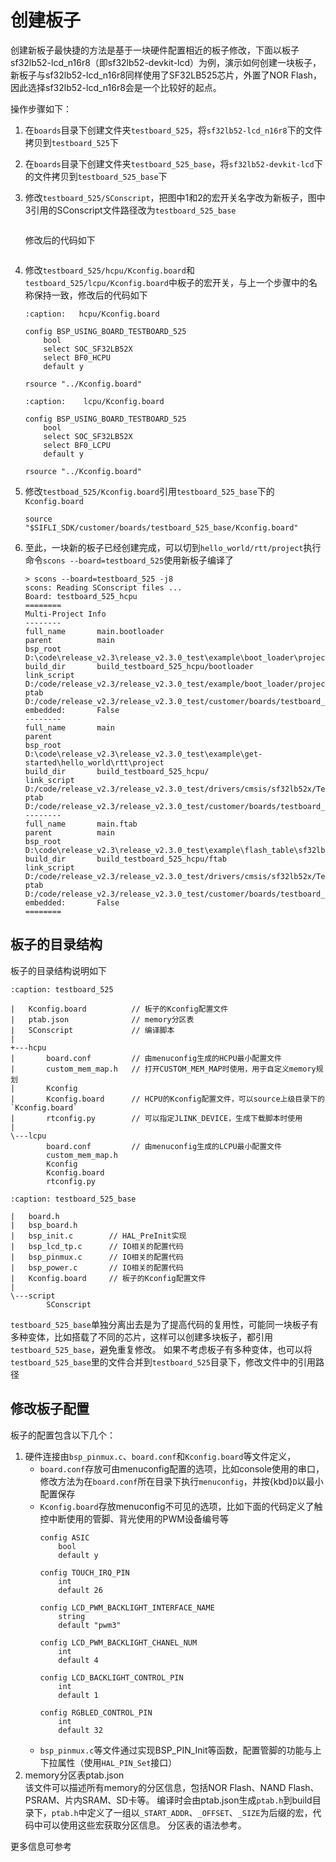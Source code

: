 # 创建板子
创建新板子最快捷的方法是基于一块硬件配置相近的板子修改，下面以板子sf32lb52-lcd_n16r8（即sf32lb52-devkit-lcd）为例，演示如何创建一块板子，新板子与sf32lb52-lcd_n16r8同样使用了SF32LB525芯片，外置了NOR Flash，因此选择sf32lb52-lcd_n16r8会是一个比较好的起点。

操作步骤如下：
1. 在`boards`目录下创建文件夹`testboard_525`，将`sf32lb52-lcd_n16r8`下的文件拷贝到`testboard_525`下
1. 在`boards`目录下创建文件夹`testboard_525_base`，将`sf32lb52-devkit-lcd`下的文件拷贝到`testboard_525_base`下
1. 修改`testboard_525/SConscript`，把图中1和2的宏开关名字改为新板子，图中3引用的SConscript文件路径改为`testboard_525_base`
    ```{image} ../../assets/create_board_sconscript.png
    ```
    修改后的代码如下
    ```{image} ../../assets/create_board_sconscript_new.png
    ```
  
1. 修改`testboard_525/hcpu/Kconfig.board`和`testboard_525/lcpu/Kconfig.board`中板子的宏开关，与上一个步骤中的名称保持一致，修改后的代码如下
    ```{code-block} kconfig
    :caption:   hcpu/Kconfig.board

    config BSP_USING_BOARD_TESTBOARD_525
        bool
        select SOC_SF32LB52X
        select BF0_HCPU
        default y

    rsource "../Kconfig.board"
    ```

    ```{code-block} kconfig
    :caption:    lcpu/Kconfig.board

    config BSP_USING_BOARD_TESTBOARD_525
        bool
        select SOC_SF32LB52X
        select BF0_LCPU
        default y

    rsource "../Kconfig.board"

    ```
1. 修改`testboad_525/Kconfig.board`引用`testboard_525_base`下的`Kconfig.board`
    ```kconfig
    source "$SIFLI_SDK/customer/boards/testboard_525_base/Kconfig.board"
    ```
1. 至此，一块新的板子已经创建完成，可以切到`hello_world/rtt/project`执行命令`scons --board=testboard_525`使用新板子编译了
    ```none
    > scons --board=testboard_525 -j8
    scons: Reading SConscript files ...
    Board: testboard_525_hcpu
    ========
    Multi-Project Info
    --------
    full_name       main.bootloader
    parent          main
    bsp_root        D:\code\release_v2.3\release_v2.3.0_test\example\boot_loader\project\butterflmicro\ram_v2
    build_dir       build_testboard_525_hcpu/bootloader
    link_script     D:/code/release_v2.3/release_v2.3.0_test/example/boot_loader/project/butterflmicro/ram_v2\link
    ptab            D:/code/release_v2.3/release_v2.3.0_test/customer/boards/testboard_525\ptab.json
    embedded:       False
    --------
    full_name       main
    parent
    bsp_root        D:\code\release_v2.3\release_v2.3.0_test\example\get-started\hello_world\rtt\project
    build_dir       build_testboard_525_hcpu/
    link_script     D:/code/release_v2.3/release_v2.3.0_test/drivers/cmsis/sf32lb52x/Templates/gcc/HCPU/link
    ptab            D:/code/release_v2.3/release_v2.3.0_test/customer/boards/testboard_525\ptab.json
    --------
    full_name       main.ftab
    parent          main
    bsp_root        D:\code\release_v2.3\release_v2.3.0_test\example\flash_table\sf32lb52x_common_v2
    build_dir       build_testboard_525_hcpu/ftab
    link_script     D:/code/release_v2.3/release_v2.3.0_test/drivers/cmsis/sf32lb52x/Templates/gcc/HCPU/link
    ptab            D:/code/release_v2.3/release_v2.3.0_test/customer/boards/testboard_525\ptab.json
    embedded:       False
    ========
    ```

## 板子的目录结构
板子的目录结构说明如下

```{code-block} none
:caption: testboard_525

|   Kconfig.board          // 板子的Kconfig配置文件
|   ptab.json              // memory分区表
|   SConscript             // 编译脚本
|   
+---hcpu
|       board.conf         // 由menuconfig生成的HCPU最小配置文件
|       custom_mem_map.h   // 打开CUSTOM_MEM_MAP时使用，用于自定义memory规划
|       Kconfig            
|       Kconfig.board      // HCPU的Kconfig配置文件，可以source上级目录下的`Kconfig.board`
|       rtconfig.py        // 可以指定JLINK_DEVICE，生成下载脚本时使用
|       
\---lcpu    
        board.conf         // 由menuconfig生成的LCPU最小配置文件
        custom_mem_map.h
        Kconfig
        Kconfig.board
        rtconfig.py
```

```{code-block} none
:caption: testboard_525_base

|   board.h
|   bsp_board.h
|   bsp_init.c        // HAL_PreInit实现
|   bsp_lcd_tp.c      // IO相关的配置代码
|   bsp_pinmux.c      // IO相关的配置代码
|   bsp_power.c       // IO相关的配置代码
|   Kconfig.board     // 板子的Kconfig配置文件
|   
\---script
        SConscript
```        

`testboard_525_base`单独分离出去是为了提高代码的复用性，可能同一块板子有多种变体，比如搭载了不同的芯片，这样可以创建多块板子，都引用`testboard_525_base`，避免重复修改。
如果不考虑板子有多种变体，也可以将`testboard_525_base`里的文件合并到`testboard_525`目录下，修改文件中的引用路径

## 修改板子配置
板子的配置包含以下几个：
1. 硬件连接由`bsp_pinmux.c`、`board.conf`和`Kconfig.board`等文件定义，
    - `board.conf`存放可由menuconfig配置的选项，比如console使用的串口，修改方法为在`board.conf`所在目录下执行`menuconfig`，并按{kbd}`D`以最小配置保存
    - `Kconfig.board`存放menuconfig不可见的选项，比如下面的代码定义了触控中断使用的管脚、背光使用的PWM设备编号等
        ```kconfig
        config ASIC
            bool 
            default y 
        
        config TOUCH_IRQ_PIN
            int
            default 26

        config LCD_PWM_BACKLIGHT_INTERFACE_NAME
            string
            default "pwm3"

        config LCD_PWM_BACKLIGHT_CHANEL_NUM
            int
            default 4

        config LCD_BACKLIGHT_CONTROL_PIN
            int
            default 1
            
        config RGBLED_CONTROL_PIN
            int
            default 32  

        ```
    - `bsp_pinmux.c`等文件通过实现BSP_PIN_Init等函数，配置管脚的功能与上下拉属性（使用`HAL_PIN_Set`接口）
1. memory分区表ptab.json\
    该文件可以描述所有memory的分区信息，包括NOR Flash、NAND Flash、PSRAM、片内SRAM、SD卡等。
    编译时会由ptab.json生成`ptab.h`到build目录下，`ptab.h`中定义了一组以`_START_ADDR`、`_OFFSET`、`_SIZE`为后缀的宏，代码中可以使用这些宏获取分区信息。
    分区表的语法参考[](/middleware/partition_table.md)。

更多信息可参考[](/app_note/common_project.md)